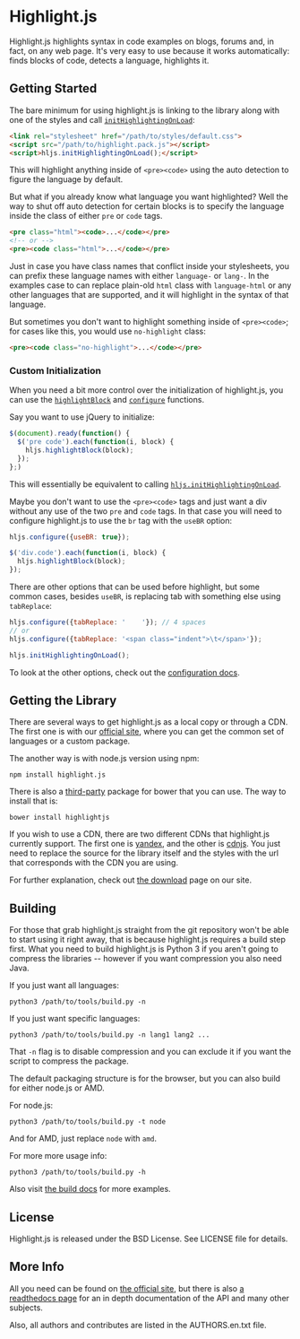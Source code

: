 # Highlight.js

Highlight.js highlights syntax in code examples on blogs, forums and,
in fact, on any web page. It's very easy to use because it works
automatically: finds blocks of code, detects a language, highlights it.

## Getting Started

The bare minimum for using highlight.js is linking to the library along
with one of the styles and call [`initHighlightingOnLoad`][1]:

```html
<link rel="stylesheet" href="/path/to/styles/default.css">
<script src="/path/to/highlight.pack.js"></script>
<script>hljs.initHighlightingOnLoad();</script>
```

This will highlight anything inside of `<pre><code>` using the auto
detection to figure the language by default.

But what if you already know what language you want highlighted? Well
the way to shut off auto detection for certain blocks is to specify the
language inside the class of either `pre` or `code` tags.

```html
<pre class="html"><code>...</code></pre>
<!-- or -->
<pre><code class="html">...</code></pre>
```

Just in case you have class names that conflict inside your stylesheets,
you can prefix these language names with either `language-` or `lang-`.
In the examples case to can replace plain-old `html` class with
`language-html` or any other languages that are supported, and it will
highlight in the syntax of that language.

But sometimes you don't want to highlight something inside of
`<pre><code>`; for cases like this, you would use `no-highlight` class:

```html
<pre><code class="no-highlight">...</code></pre>
```

### Custom Initialization

When you need a bit more control over the initialization of
highlight.js, you can use the [`highlightBlock`][2] and [`configure`][3]
functions.

Say you want to use jQuery to initialize:

```javascript
$(document).ready(function() {
  $('pre code').each(function(i, block) {
    hljs.highlightBlock(block);
  });
};)
```

This will essentially be equivalent to calling
[`hljs.initHighlightingOnLoad`][1].

Maybe you don't want to use the `<pre><code>` tags and just want a div
without any use of the two `pre` and `code` tags. In that case you will
need to configure highlight.js to use the `br` tag with the `useBR`
option:

```javascript
hljs.configure({useBR: true});

$('div.code').each(function(i, block) {
  hljs.highlightBlock(block);
});
```

There are other options that can be used before highlight, but some
common cases, besides `useBR`, is replacing tab with something else
using `tabReplace`:

```javascript
hljs.configure({tabReplace: '    '}); // 4 spaces
// or
hljs.configure({tabReplace: '<span class="indent">\t</span>'});

hljs.initHighlightingOnLoad();
```

To look at the other options, check out the [configuration docs][3].

## Getting the Library

There are several ways to get highlight.js as a local copy or through a
CDN. The first one is with our [official site][4], where you can get the
common set of languages or a custom package.

The another way is with node.js version using npm:

    npm install highlight.js

There is also a [third-party][5] package for bower that you can use. The
way to install that is:

    bower install highlightjs

If you wish to use a CDN, there are two different CDNs that highlight.js
currently support. The first one is [yandex][6], and the other is
[cdnjs][7]. You just need to replace the source for the library itself
and the styles with the url that corresponds with the CDN you are using.

For further explanation, check out [the download][4] page on our site.

## Building

For those that grab highlight.js straight from the git repository won't
be able to start using it right away, that is because highlight.js
requires a build step first. What you need to build highlight.js is
Python 3 if you aren't going to compress the libraries -- however if you
want compression you also need Java.

If you just want all languages:

    python3 /path/to/tools/build.py -n

If you just want specific languages:

    python3 /path/to/tools/build.py -n lang1 lang2 ...

That `-n` flag is to disable compression and you can exclude it if you
want the script to compress the package.

The default packaging structure is for the browser, but you can also
build for either node.js or AMD.

For node.js:

    python3 /path/to/tools/build.py -t node

And for AMD, just replace `node` with `amd`.

For more more usage info:

    python3 /path/to/tools/build.py -h

Also visit [the build docs][8] for more examples.

## License

Highlight.js is released under the BSD License. See LICENSE file for
details.

## More Info

All you need can be found on [the official site][9], but there is also
[a readthedocs page][10] for an in depth documentation of the API and
many other subjects.

Also, all authors and contributes are listed in the AUTHORS.en.txt file.

[1]: http://highlightjs.readthedocs.org/en/latest/api.html#inithighlightingonload
[2]: http://highlightjs.readthedocs.org/en/latest/api.html#highlightblock-block
[3]: http://highlightjs.readthedocs.org/en/latest/api.html#configure-options
[4]: http://highlightjs.org/download/
[5]: https://github.com/components/highlightjs
[6]: http://api.yandex.ru/jslibs/libs.xml#highlightjs
[7]: http://cdnjs.com/libraries/highlight.js
[8]: http://highlightjs.readthedocs.org/en/latest/building-testing.html
[9]: http://highlightjs.org/
[10]: http://highlightjs.readthedocs.org/
